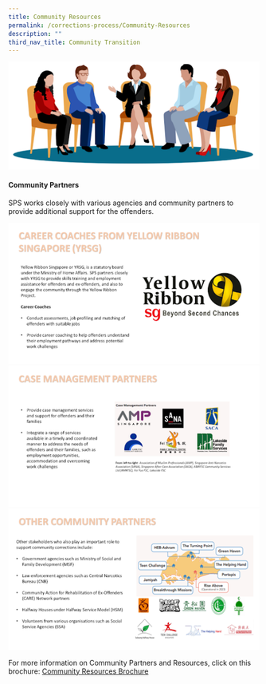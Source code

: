 ```yaml
---
title: Community Resources
permalink: /corrections-process/Community-Resources
description: ""
third_nav_title: Community Transition
---
```


![](/images/Community%20Partners.png)
#### Community Partners

SPS works closely with various agencies and community partners to provide additional support for the offenders.

![](/images/community%20partners%20yrsg.png)
![](/images/case%20management%20partners.png)
![](/images/other%20community%20partners.png)

For more information on Community Partners and Resources, click on this brochure:
[Community Resources Brochure](/files/SPS%20-%20Community%20Resources%20Brochure.pdf)